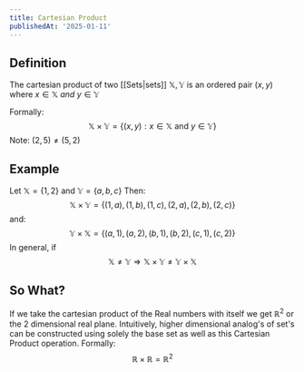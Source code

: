 ```yaml
---
title: Cartesian Product
publishedAt: '2025-01-11'
---
```


## Definition
The cartesian product of two [[Sets|sets]] $\mathbb{X}, \mathbb{Y}$ is an ordered pair $(x,y)$ where $x \in\mathbb{X}$ *and* $y \in\mathbb{Y}$

Formally: $$\mathbb{X}  \times \mathbb{Y} = \{ (x,y): x \in \mathbb{X} \text{ and } y \in 
\mathbb{Y}\}$$
Note: $(2,5) \neq (5,2)$
## Example
Let $\mathbb {X}= \{1,2\}$ and $\mathbb {Y}= \{a,b,c\}$
Then: 
$$\mathbb{X}  \times \mathbb{Y} = \{ (1,a),(1,b),(1,c),(2,a),(2,b),(2,c)\}$$
and: $$\mathbb{Y}  \times \mathbb{X} = \{ (a,1),(a,2),(b,1),(b,2),(c,1),(c,2)\}$$
In general, if $$\mathbb{X}  \neq \mathbb{Y}  \Rightarrow \mathbb{X}  \times \mathbb{Y} \neq \mathbb{Y}  \times \mathbb{X}$$
## So What?
If we take the cartesian product of the Real numbers with itself we get $\mathbb{R}^2$ or the 2 dimensional real plane. Intuitively, higher dimensional analog's of set's can be constructed using solely the base set as well as this Cartesian Product operation.
Formally: $$\mathbb{R}  \times \mathbb{R} = \mathbb{R}^2$$